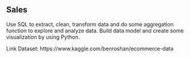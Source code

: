 <h2>Sales</h2>
<p>Use SQL to extract, clean, transform data and do some aggregation function to explore and analyze data. Build data model and create some visualization by using Python.
<p>Link Dataset: https://www.kaggle.com/benroshan/ecommerce-data 

